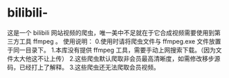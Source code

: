 # bilibili-
这是一个 bilibili 网站视频的爬虫，唯一美中不足就在于它合成视频需要使用到第三方工具 ffmpeg 。
使用说明：
0.使用时请将爬虫文件与 ffmpeg.exe 文件放置于同一目录下。
1.本库没有提供 ffmpeg 工具，需要手动上网搜索下载。（因为文件太大他这不让上传）
2.这些爬虫默认爬取非会员最高清晰度，如需修改移步源码，已经打上了解释。
3.这些爬虫还无法爬取会员视频。

